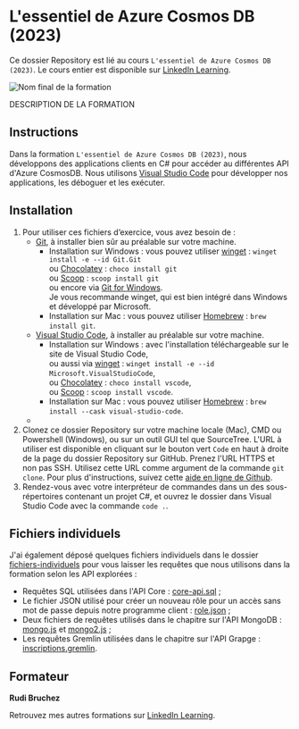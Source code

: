 # L'essentiel de Azure Cosmos DB (2023)

Ce dossier Repository est lié au cours `L'essentiel de Azure Cosmos DB (2023)`. Le cours entier est disponible sur [LinkedIn Learning][lil-course-url].

![Nom final de la formation][lil-thumbnail-url] 

DESCRIPTION DE LA FORMATION

## Instructions

Dans la formation `L'essentiel de Azure Cosmos DB (2023)`, nous développons des applications clients en C# pour accéder au différentes API d'Azure CosmosDB. Nous utilisons [Visual Studio Code](https://code.visualstudio.com/) pour développer nos applications, les déboguer et les exécuter.

## Installation

1. Pour utiliser ces fichiers d’exercice, vous avez besoin de : 
   - [Git](https://git-scm.com/), à installer bien sûr au préalable sur votre machine.
     - Installation sur Windows : vous pouvez utiliser [winget](https://learn.microsoft.com/fr-fr/windows/package-manager/winget/) : `winget install -e --id Git.Git` 
     <br />ou [Chocolatey](https://chocolatey.org/) : `choco install git` <br />ou [Scoop](https://scoop.sh/) : `scoop install git` <br />ou encore via [Git for Windows](https://gitforwindows.org/). <br />Je vous recommande winget, qui est bien intégré dans Windows et développé par Microsoft.
     - Installation sur Mac : vous pouvez utiliser [Homebrew](https://brew.sh/) : `brew install git`.
   - [Visual Studio Code](https://code.visualstudio.com/), à installer au préalable sur votre machine.
     - Installation sur Windows : avec l'installation téléchargeable sur le site de Visual Studio Code, <br />ou aussi via [winget](https://learn.microsoft.com/fr-fr/windows/package-manager/winget/) : `winget install -e --id Microsoft.VisualStudioCode`, <br />ou [Chocolatey](https://chocolatey.org/) : `choco install vscode`, <br />ou [Scoop](https://scoop.sh/) : `scoop install vscode`.
     - Installation sur Mac : vous pouvez utiliser [Homebrew](https://brew.sh/) : `brew install --cask visual-studio-code`.
   -  
2. Clonez ce dossier Repository sur votre machine locale (Mac), CMD ou Powershell (Windows), ou sur un outil GUI tel que SourceTree. L'URL à utiliser est disponible en cliquant sur le bouton vert `Code` en haut à droite de la page du dossier Repository sur GitHub. Prenez l'URL HTTPS et non pas SSH. Utilisez cette URL comme argument de la commande `git clone`. Pour plus d'instructions, suivez cette [aide en ligne de Github](https://docs.github.com/fr/repositories/creating-and-managing-repositories/cloning-a-repository).
3. Rendez-vous avec votre interpréteur de commandes dans un des sous-répertoires contenant un projet C#, et ouvrez le dossier dans Visual Studio Code avec la commande `code .`.

## Fichiers individuels

J'ai également déposé quelques fichiers individuels dans le dossier [fichiers-individuels](./fichiers-individuels/) pour vous laisser les requêtes que nous utilisons dans la formation selon les API explorées :

- Requêtes SQL utilisées dans l'API Core : [core-api.sql](./fichiers-individuels/core-api.sql) ;
- Le fichier JSON utilisé pour créer un nouveau rôle pour un accès sans mot de passe depuis notre programme client : [role.json](./fichiers-individuels/role.json) ;
- Deux fichiers de requêtes utilisés dans le chapitre sur l'API MongoDB : [mongo.js](./fichiers-individuels/mongo.js) et [mongo2.js](./fichiers-individuels/mongo2.js) ;
- Les requêtes Gremlin utilisées dans le chapitre sur l'API Grapge : [inscriptions.gremlin](./fichiers-individuels/inscriptions.gremlin).

## Formateur

**Rudi Bruchez** 

 Retrouvez mes autres formations sur [LinkedIn Learning][lil-URL-trainer].

[0]: # (Replace these placeholder URLs with actual course URLs)
[lil-course-url]: https://www.linkedin.com
[lil-thumbnail-url]: https:
[lil-URL-trainer]: https://www.linkedin.com/learning/instructors/rudi-bruchez

[1]: # (End of FR-Instruction ###############################################################################################)
[lil-course-url]: https://www.linkedin.com 
[lil-thumbnail-url]: https:// 

[1]: # (End of BP-Instruction ###############################################################################################) 
